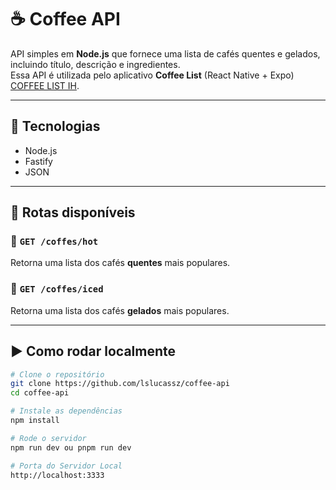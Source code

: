 # ☕ Coffee API

API simples em **Node.js** que fornece uma lista de cafés quentes e gelados, incluindo título, descrição e ingredientes.  
Essa API é utilizada pelo aplicativo **Coffee List** (React Native + Expo) [COFFEE LIST IH](https://github.com/lslucassz/coffee-list-ih).

---

## 🚀 Tecnologias
- Node.js
- Fastify
- JSON

---

## 📌 Rotas disponíveis

### 🔹 `GET /coffes/hot`
Retorna uma lista dos cafés **quentes** mais populares.

### 🔹 `GET /coffes/iced`
Retorna uma lista dos cafés **gelados** mais populares.

---

## ▶️ Como rodar localmente

```bash
# Clone o repositório
git clone https://github.com/lslucassz/coffee-api
cd coffee-api

# Instale as dependências
npm install

# Rode o servidor
npm run dev ou pnpm run dev

# Porta do Servidor Local
http://localhost:3333
